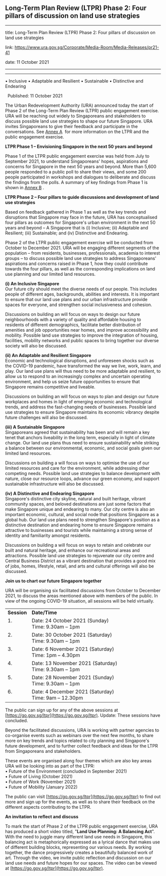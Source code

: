 ## Long-Term Plan Review (LTPR) Phase 2: Four pillars of discussion on land use strategies
---
title: Long-Term Plan Review (LTPR) Phase 2: Four pillars of discussion on land use strategies

link: https://www.ura.gov.sg/Corporate/Media-Room/Media-Releases/pr21-41

date: 11 October 2021

---

---------------------------------------------------------------------------------------

• Inclusive • Adaptable and Resilient • Sustainable • Distinctive and Endearing

  Published: 11 October 2021

The Urban Redevelopment Authority (URA) announced today the start of Phase 2 of the Long-Term Plan Review (LTPR) public engagement exercise. URA will be reaching out widely to Singaporeans and stakeholders to discuss possible land use strategies to shape our future Singapore. URA invites Singaporeans to give their feedback and participate in the conversations. See [Annex A](https://www.ura.gov.sg/-/media/Corporate/Media-Room/2021/Oct/pr21-41a.pdf)  for more information on the LTPR and the public engagement exercise.  
  
**LTPR Phase 1 – Envisioning Singapore in the next 50 years and beyond**   
  
Phase 1 of the LTPR public engagement exercise was held from July to September 2021, to understand Singaporeans' hopes, aspirations and concerns for Singapore in the next 50 years and beyond. More than 5,600 people responded to a public poll to share their views, and some 200 people participated in workshops and dialogues to deliberate and discuss the findings from the polls. A summary of key findings from Phase 1 is shown in [Annex B](https://www.ura.gov.sg/-/media/Corporate/Media-Room/2021/Oct/pr21-41b.pdf) .  
  
**LTPR Phase 2 – Four pillars to guide discussions and development of land use strategies**   
  
Based on feedback gathered in Phase 1 as well as the key trends and disruptions that Singapore may face in the future, URA has conceptualised four pillars as outcomes for Singapore's urban environment in the next 50 years and beyond – A Singapore that is (i) Inclusive; (ii) Adaptable and Resilient; (iii) Sustainable; and (iv) Distinctive and Endearing.  
  
Phase 2 of the LTPR public engagement exercise will be conducted from October to December 2021. URA will be engaging different segments of the population – from residents, businesses, professionals, academia to interest groups – to discuss possible land use strategies to address Singaporeans' aspirations and concerns raised in Phase 1, how they could contribute towards the four pillars, as well as the corresponding implications on land use planning and our limited land resources.   
  
**(i) An Inclusive Singapore**  
Our future city should meet the diverse needs of our people. This includes people of different ages, backgrounds, abilities and interests. It is important to ensure that our land use plans and our urban infrastructure provide spaces for everyone, and strengthen social inclusiveness and cohesion.   
  
Discussions on building an  will focus on ways to design our future neighbourhoods with a variety of quality and affordable housing to residents of different demographics, facilitate better distribution of amenities and job opportunities near homes, and improve accessibility and mobility. Possible land use strategies to improve the integration of housing, facilities, mobility networks and public spaces to bring together our diverse society will also be discussed.     
  
**(ii) An Adaptable and Resilient Singapore**  
Economic and technological disruptions, and unforeseen shocks such as the COVID-19 pandemic, have transformed the way we live, work, learn, and play. Our land use plans will thus need to be more adaptable and resilient, to allow us to respond to an increasingly complex and uncertain operating environment, and help us seize future opportunities to ensure that Singapore remains competitive and liveable.   
  
Discussions on building an  will focus on ways to plan and design our future workplaces and homes in light of emerging economic and technological trends, and address the fast-changing needs of businesses. Possible land use strategies to ensure Singapore maintains its economic vibrancy despite future challenges will also be discussed.  
  
**(iii) A Sustainable Singapore**   
Singaporeans agreed that sustainability has been and will remain a key tenet that anchors liveability in the long term, especially in light of climate change. Our land use plans thus need to ensure sustainability while striking a balance between our environmental, economic, and social goals given our limited land resources.   
  
Discussions on building a  will focus on ways to optimise the use of our limited resources and care for the environment, while addressing other competing needs. Possible land use strategies to balance development with nature, close our resource loops, advance our green economy, and support sustainable infrastructure will also be discussed.  
  
**(iv) A Distinctive and Endearing Singapore**  
Singapore's distinctive city skyline, natural and built heritage, vibrant community spaces, and beloved destinations are just some factors that make Singapore unique and endearing to many. Our city centre is also an important economic, cultural, and social node that positions Singapore as a global hub. Our land use plans need to strengthen Singapore's position as a distinctive destination and endearing home to ensure Singapore remains attractive to businesses and tourists while maintaining a strong sense of identity and familiarity amongst residents.  
  
Discussions on building a  will focus on ways to retain and celebrate our built and natural heritage, and enhance our recreational areas and attractions. Possible land use strategies to rejuvenate our city centre and Central Business District as a vibrant destination that provides a good mix of jobs, homes, lifestyle, retail, and arts and cultural offerings will also be discussed.    
  
**Join us to chart our future Singapore together**  
  
URA will be organising six facilitated discussions from October to December 2021, to discuss the areas mentioned above with members of the public. In view of the ongoing COVID-19 situation, all sessions will be held virtually.

<table><tbody><tr><td><strong>Session </strong></td><td><strong> Date/Time </strong></td></tr><tr><td style="text-align: left; vertical-align: top;"> 1.</td><td> Date: 24 October 2021 (Sunday)<br>Time: 9.30am – 1pm </td></tr><tr><td style="text-align: left; vertical-align: top;"> 2.</td><td> Date: 30 October 2021 (Saturday)<br>Time: 9.30am – 1pm</td></tr><tr><td style="text-align: left; vertical-align: top;"> 3.</td><td> Date: 6 November 2021 (Saturday)<br>Time: 1pm – 4.30pm</td></tr><tr><td style="text-align: left; vertical-align: top;"> 4.</td><td> Date: 13 November 2021 (Saturday)<br>Time: 9.30am – 1pm</td></tr><tr><td style="text-align: left; vertical-align: top;"> 5.</td><td> Date: 28 November 2021 (Sunday)<br>Time: 9.30am – 1pm </td></tr><tr><td style="text-align: left; vertical-align: top;"> 6.</td><td> Date: 4 December 2021 (Saturday) <br>Time: 9am – 12.30pm</td></tr></tbody></table>

The public can sign up for any of the above sessions at [https://go.gov.sg/ltpr](https://go.gov.sg/ltpr). Update: These sessions have concluded.  
  
Beyond the facilitated discussions, URA is working with partner agencies to co-organise events such as webinars over the next few months, to share more on key trends and topics related to city planning and Singapore's future development, and to further collect feedback and ideas for the LTPR from Singaporeans and stakeholders.  
  
These events are organised along four themes which are also key areas URA will be looking into as part of the LTPR:  
• Future of the Environment (concluded in September 2021)   
• Future of Living (October 2021)  
• Future of Work (November 2021)  
• Future of Mobility (January 2022)  
  
The public can visit [https://go.gov.sg/ltpr](https://go.gov.sg/ltpr) to find out more and sign up for the events, as well as to share their feedback on the different aspects contributing to the LTPR.  
  
**An invitation to reflect and discuss**  
  
To mark the start of Phase 2 of the LTPR public engagement exercise, URA has produced a short video titled, "**Land Use Planning: A Balancing Act**". With the need to juggle many different land use needs in Singapore, this balancing act is metaphorically expressed as a lyrical dance that makes use of different building blocks, representing our various needs. By working together, the dance progressively creates a beautifully balanced work of art. Through the video, we invite public reflection and discussion on our land use needs and future hopes for our spaces. The video can be viewed at [https://go.gov.sg/ltpr](https://go.gov.sg/ltpr).